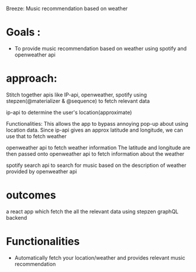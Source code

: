 Breeze: Music recommendation based on weather


# Goals : 

- To provide music recommendation based on weather using spotify and openweather api


# approach:

Stitch together apis like IP-api, openweather, spotify using stepzen(@materializer & @sequence) to fetch relevant data


ip-api to determine the user's location(approximate)

Functionalities:
This allows the app to bypass annoying pop-up about using location data. Since ip-api gives an approx latitude and longitude, we can use that to fetch weather

openweather api to fetch weather information
The latitude and longitude are then passed onto openweather api to fetch information about the weather

spotify search api to search for music based on the description of weather provided by openweather api




# outcomes

a react app which fetch the all the relevant data using stepzen graphQL backend


# Functionalities
- Automatically fetch your location/weather and provides relevant music recommendation




